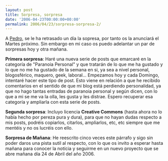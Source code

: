 ```yaml
---
layout: post
title: Sorpresa, sorpresa
date: '2006-04-23T00:00:00+00:00'
permalink: 2006/04/23/sorpresa-sorpresa-2/
---
```

<img style="float:right; margin:0 0 10px 10px;" src="http://photos1.blogger.com/blogger/6639/1972/320/images.8.jpg" border="0" alt="" />A <a href="http://cuatrodoce.blogsome.com/2006/04/22/el-lunes-hay-sorpresa/">Pedro</a>, se le ha retrasado un día la sopresa, por tanto os la anunciará el Martes próximo. Sin embargo en mi caso os puedo adelantar un par de sorpresas hoy y otra mañana.

<span style="font-weight:bold;">Primera sorpresa</span>: Haré una nueva serie de posts que emarcaré en la categoría de "Paranoia Personal" y que tratarán de lo que me ha gustado y lo que no me ha gustado de la semana en si, ya sea a nivel personal, blogosférico, maquero, geek, laboral... Empezamos hoy y cada Domingo, intentaré hacer este tipo de post. Esto viene en relación a que he recibido comentarios en el sentido de que mi blog está perdiendo personalidad, ya que no hago tantas entradas de paranoia personal y según dicen, con lo que a mi se me va la olla, les gusta y les distrae. Espero recuperar esa categoría y ampliarla con esta serie de posts. 

<span style="font-weight:bold;">Segunda sorpresa</span>: Incluyo licencia <span style="font-weight:bold;">Creative Commons</span>  (hasta ahora no lo había hecho por pereza pura y dura), para que no hayan dudas respecto a mis posts, podréis copiarlos, citarlos, ampliarlos, etc, etc siempre que me mentéis y no os lucréis con ello.

<span style="font-weight:bold;">Sorpresa de Mañana</span>: He reescrito cinco veces este párrafo y sigo sin poder daros una pista sutil al respecto, con lo que os invito a esperar hasta mañana para conocer la notícia y seguirme en un nuevo proyecto que se abre mañana día 24 de Abril del año 2006.
